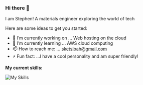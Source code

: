 ### Hi there 👋
I am Stephen! A materials engineer exploring the world of tech

Here are some ideas to get you started:

- 🔭 I’m currently working on ... Web hosting on the cloud
- 🌱 I’m currently learning ... AWS cloud computing
- 📫 How to reach me: ... sketsibah@gmail.com
- ⚡ Fun fact: ...I have a cool personality and am super friendly!
  
**My current skills:**

![My Skills](https://skillicons.dev/icons?i=aws,linux,py,git,github,html,css,photoshop,illustrator)

<!--
**StephenEts/StephenEts** is a ✨ _special_ ✨ repository because its `README.md` (this file) appears on your GitHub profile.
- 🤔 I’m looking for help with ...
- 👯 I’m looking to collaborate on ...
- 💬 Ask me about ...

-->

